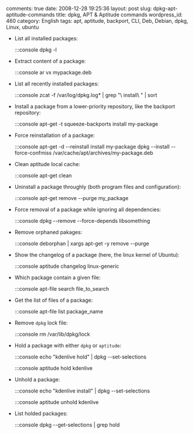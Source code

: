 comments: true
date: 2008-12-28 19:25:36
layout: post
slug: dpkg-apt-aptitude-commands
title: dpkg, APT & Aptitude commands
wordpress_id: 460
category: English
tags: apt, aptitude, backport, CLI, Deb, Debian, dpkg, Linux, ubuntu




  * List all installed packages:

    
    :::console
    dpkg -l
    






  * Extract content of a package:

    
    :::console
    ar vx mypackage.deb
    






  * List all recently installed packages:

    
    :::console
    zcat -f /var/log/dpkg.log* | grep "\ install\ " | sort
    






  * Install a package from a lower-priority repository, like the backport repository:

    
    :::console
    apt-get -t squeeze-backports install my-package
    






  * Force reinstallation of a package:

    
    :::console
    apt-get -d --reinstall install my-package
    dpkg --install --force-confmiss /var/cache/apt/archives/my-package.deb
    






  * Clean aptitude local cache:

    
    :::console
    apt-get clean
    






  * Uninstall a package throughly (both program files and configuration):

    
    :::console
    apt-get remove --purge my_package
    






  * Force removal of a package while ignoring all dependencies:

    
    :::console
    dpkg --remove --force-depends libsomething
    






  * Remove orphaned pakages:

    
    :::console
    deborphan | xargs apt-get -y remove --purge
    






  * Show the changelog of a package (here, the linux kernel of Ubuntu):

    
    :::console
    aptitude changelog linux-generic
    






  * Which package contain a given file:

    
    :::console
    apt-file search file_to_search
    






  * Get the list of files of a package:

    
    :::console
    apt-file list package_name
    






  * Remove `dpkg` lock file:

    
    :::console
    rm /var/lib/dpkg/lock
    






  * Hold a package with either `dpkg` or `aptitude`:

    
    :::console
    echo "kdenlive hold" | dpkg --set-selections
    



    
    :::console
    aptitude hold kdenlive
    






  * Unhold a package:

    
    :::console
    echo "kdenlive install" | dpkg --set-selections
    



    
    :::console
    aptitude unhold kdenlive
    






  * List holded packages:

    
    :::console
    dpkg --get-selections | grep hold
    






